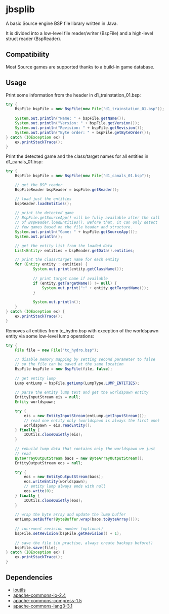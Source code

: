 jbsplib
=======

A basic Source engine BSP file library written in Java.

It is divided into a low-level file reader/writer (BspFile) and a high-level struct reader (BspReader).

Compatibility
-------------

Most Source games are supported thanks to a build-in game database.

Usage
-----

Print some information from the header in d1_trainstation_01.bsp:

```java
try {
	BspFile bspFile = new BspFile(new File("d1_trainstation_01.bsp"));
	
	System.out.println("Name: " + bspFile.getName());
	System.out.println("Version: " + bspFile.getVersion());
	System.out.println("Revision: " + bspFile.getRevision());
	System.out.println("Byte order: " + bspFile.getByteOrder());
} catch (IOException ex) {
	ex.printStackTrace();
}
```


Print the detected game and the class/target names for all entities in d1_canals_01.bsp:

```java
try {
	BspFile bspFile = new BspFile(new File("d1_canals_01.bsp"));

	// get the BSP reader
	BspFileReader bspReader = bspFile.getReader();

	// load just the entities
	bspReader.loadEntities();
	
	// print the detected game
	// BspFile.getSourceApp() will be fully available after the call
	// of BspReader.loadEntities(). Before that, it can only detect
	// few games based on the file header and structure.
	System.out.println("Game: " + bspFile.getSourceApp());
	System.out.println();

	// get the entity list from the loaded data
	List<Entity> entities = bspReader.getData().entities;

	// print the class/target name for each entity
	for (Entity entity : entities) {
			System.out.print(entity.getClassName());
			
			// print target name if available
			if (entity.getTargetName() != null) {
				System.out.print(":" + entity.getTargetName());
			}
			
			System.out.println();
	}
} catch (IOException ex) {
	ex.printStackTrace();
}
```

Removes all entities from tc_hydro.bsp with exception of the worldspawn entity via some low-level lump operations:

```java
try {
	File file = new File("tc_hydro.bsp");
	
	// disable memory mapping by setting second parameter to false
	// so the file can be saved at the same location
	BspFile bspFile = new BspFile(file, false);
	
	// get entity lump
	Lump entLump = bspFile.getLump(LumpType.LUMP_ENTITIES);
	
	// parse the entity lump text and get the worldspawn entity
	EntityInputStream eis = null;
	Entity worldspawn;

	try {
		eis = new EntityInputStream(entLump.getInputStream());
		// read one entity only (worldspawn is always the first one)
		worldspawn = eis.readEntity();
	} finally {
		IOUtils.closeQuietly(eis);
	}
	
	// rebuild lump data that contains only the worldspawn we just
	// read
	ByteArrayOutputStream baos = new ByteArrayOutputStream();
	EntityOutputStream eos = null;

	try {
		eos = new EntityOutputStream(baos);
		eos.writeEntity(worldspawn);
		// entity lump always ends with null
		eos.write(0);
	} finally {
		IOUtils.closeQuietly(eos);
	}
	
	// wrap the byte array and update the lump buffer
	entLump.setBuffer(ByteBuffer.wrap(baos.toByteArray()));
	
	// increment revision number (optional)
	bspFile.setRevision(bspFile.getRevision() + 1);
	
	// save the file (in practise, always create backups before!)
	bspFile.save(file);
} catch (IOException ex) {
	ex.printStackTrace();
}
```

Dependencies
------------

* [ioutils](https://github.com/ata4/ioutils)
* [apache-commons-io-2.4](http://commons.apache.org/io/)
* [apache-commons-compress-1.5](http://commons.apache.org/compress/)
* [apache-commons-lang3-3.1](http://commons.apache.org/cli/)